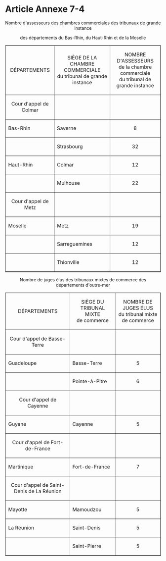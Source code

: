 # Article Annexe 7-4

<p align='center'>Nombre d'assesseurs des chambres commerciales des tribunaux de grande instance</p><div align='center'></div><div align='center'></div><p align='center'>des départements du Bas-Rhin, du Haut-Rhin et de la Moselle<br/></p><p align='center'></p><div align='center'></div><table border='1' width='740' align='center' cellPadding='0'><tbody><tr><td><p align='center'>DÉPARTEMENTS</p></td><td><p align='center'>SIÈGE DE LA CHAMBRE COMMERCIALE<br/>du tribunal de grande instance</p></td><td><p align='center'>NOMBRE D'ASSESSEURS<br/>de la chambre commerciale<br/>du tribunal de grande instance</p></td></tr><tr><td><p align='center'></p><p align='center'>Cour d'appel de Colmar</p></td><td></td><td></td></tr><tr><td><p align='center'></p><p align='left'>Bas-Rhin </p></td><td><p align='left'></p><p align='left'>Saverne</p></td><td><p align='center'>8</p></td></tr><tr><td><p align='left'><br/></p></td><td><p align='left'>Strasbourg</p></td><td><p align='center'>32</p></td></tr><tr><td><p align='left'>Haut-Rhin </p></td><td><p align='left'>Colmar</p></td><td><p align='center'>12</p></td></tr><tr><td><p align='left'><br/></p></td><td><p align='left'>Mulhouse</p></td><td><p align='center'>22</p></td></tr><tr><td><p align='center'>Cour d'appel de Metz</p></td><td></td><td></td></tr><tr><td><p align='left'>Moselle </p></td><td><p align='left'>Metz</p></td><td><p align='center'>19</p></td></tr><tr><td><p align='left'><br/></p></td><td><p align='left'>Sarreguemines</p></td><td><p align='center'>12</p></td></tr><tr><td><p align='left'><br/></p></td><td><p align='left'>Thionville</p></td><td><p align='center'>12</p></td></tr></tbody></table><div align='center'></div><p align='center'></p><div align='center'></div><p align='center'></p><div align='center'></div><p align='center'>Nombre de juges élus des tribunaux mixtes de commerce des départements d'outre-mer<br/></p><p align='center'></p><div align='center'></div><p align='center'></p><div align='center'></div><table border='1' width='740' align='center' cellPadding='0'><tbody><tr><td><p align='center'>DÉPARTEMENTS</p></td><td><p align='center'>SIÈGE DU TRIBUNAL MIXTE<br/>de commerce</p></td><td><p align='center'>NOMBRE DE JUGES ÉLUS<br/>du tribunal mixte de commerce</p></td></tr><tr><td><p align='center'>Cour d'appel de Basse-Terre</p></td><td></td><td></td></tr><tr><td><p align='left'>Guadeloupe </p></td><td><p align='left'>Basse-Terre</p></td><td><p align='center'>5</p></td></tr><tr><td></td><td><p align='left'>Pointe-à-Pitre</p></td><td><p align='center'>6</p></td></tr><tr><td><p align='center'>Cour d'appel de Cayenne </p></td><td></td><td></td></tr><tr><td>Guyane </td><td><p align='left'>Cayenne</p></td><td><p align='center'>5</p></td></tr><tr><td><p align='center'>Cour d'appel de Fort-de-France</p></td><td></td><td></td></tr><tr><td><p align='left'>Martinique </p></td><td><p align='left'>Fort-de-France</p></td><td><p align='center'>7</p></td></tr><tr><td><p align='center'>Cour d'appel de Saint-Denis de La Réunion</p></td><td></td><td></td></tr><tr><td><p align='left'>Mayotte</p></td><td><p align='left'>Mamoudzou </p></td><td><p align='center'>5</p></td></tr><tr><td align='center'><p align='left'>La Réunion</p></td><td align='center'><p align='left'>Saint-Denis</p></td><td align='center'><p align='center'>5</p></td></tr><tr><td><p align='left'></p></td><td><p align='left'>Saint-Pierre</p></td><td><p align='center'>5</p></td></tr></tbody></table><div align='center'></div><p align='left'></p><div align='center'></div><p align='left'></p>